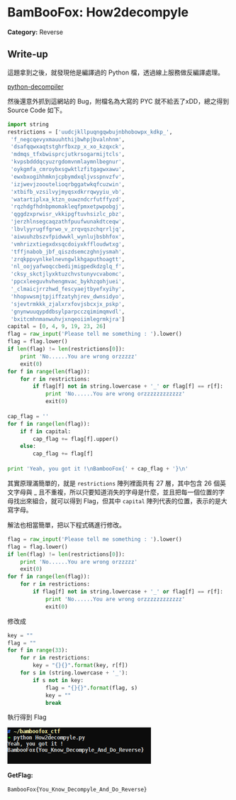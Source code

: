 # BamBooFox: How2decompyle

**Category:** Reverse  

## Write-up
這題拿到之後，就發現他是編譯過的 Python 檔，透過線上服務做反編譯處理。  

[python-decompiler](https://python-decompiler.com/)  

然後還意外抓到這網站的 Bug，附檔名為大寫的 PYC 就不給丟了xDD，總之得到 Source Code 如下。

```python
import string
restrictions = ['uudcjkllpuqngqwbujnbhobowpx_kdkp_',
 'f_negcqevyxmauuhthijbwhpjbvalnhnm',
 'dsafqqwxaqtstghrfbxzp_x_xo_kzqxck',
 'mdmqs_tfxbwisprcjutkrsogarmijtcls',
 'kvpsbdddqcyuzrgdomvnmlaymnlbegnur',
 'oykgmfa_cmroybxsgwktlzfitgagwxawu',
 'ewxbxogihhmknjcpbymdxqljvsspnvzfv',
 'izjwevjzooutelioqrbggatwkqfcuzwin',
 'xtbifb_vzsilvyjmyqsxdkrrqwyyiu_vb',
 'watartiplxa_ktzn_ouwzndcrfutffyzd',
 'rqzhdgfhdnbpmomakleqfpmxetpwpobgj',
 'qggdzxprwisr_vkkipgftuvhsizlc_pbz',
 'jerzhlnsegcaqzathfpuufwunakdtceqw',
 'lbvlyyrugffgrwo_v_zrqvqszchqrrljq',
 'aiwuuhzbszvfpidwwkl_wynlujbsbhfox',
 'vmhrizxtiegxdxsqcdoiyxkffloudwtxg',
 'tffjnabob_jbf_qiszdsemczghnjysmah',
 'zrqkppvynlkelnevngwlkhgaputhoagtt',
 'nl_oojyafwoqccbedijmigpedkdzglq_f',
 'cksy_skctjlyxktuzchvstunyvcvabomc',
 'ppcxleeguvhvhengmvac_bykhzqohjuei',
 '_clmaicjrrzhwd_fescyaejtbyefxyihy',
 'hhopvwsmjtpjiffzatyhjrev_dwnsidyo',
 'sjevtrmkkk_zjalxrxfovjsbcxjx_pskp',
 'gnynwuuqypddbsylparpcczqimimqmvdl',
 'bxitcmhnmanwuhvjxnqeoiimlegrmkjra']
capital = [0, 4, 9, 19, 23, 26]
flag = raw_input('Please tell me something : ').lower()
flag = flag.lower()
if len(flag) != len(restrictions[0]):
    print 'No......You are wrong orzzzzz'
    exit(0)
for f in range(len(flag)):
    for r in restrictions:
        if flag[f] not in string.lowercase + '_' or flag[f] == r[f]:
            print 'No......You are wrong orzzzzzzzzzzzz'
            exit(0)

cap_flag = ''
for f in range(len(flag)):
    if f in capital:
        cap_flag += flag[f].upper()
    else:
        cap_flag += flag[f]

print 'Yeah, you got it !\nBambooFox{' + cap_flag + '}\n'
```

其實原理滿簡單的，就是 `restrictions` 陣列裡面共有 27 層，其中包含 26 個英文字母與 _ 且不重複，所以只要知道消失的字母是什麼，並且把每一個位置的字母找出來組合，就可以得到 Flag，但其中 `capital` 陣列代表的位置，表示的是大寫字母。  

解法也相當簡單，把以下程式碼進行修改。  

```python
flag = raw_input('Please tell me something : ').lower()
flag = flag.lower()
if len(flag) != len(restrictions[0]):
    print 'No......You are wrong orzzzzz'
    exit(0)
for f in range(len(flag)):
    for r in restrictions:
        if flag[f] not in string.lowercase + '_' or flag[f] == r[f]:
            print 'No......You are wrong orzzzzzzzzzzzz'
            exit(0)
```

修改成  

```python
key = ""
flag = ""
for f in range(33):
    for r in restrictions:
        key = "{}{}".format(key, r[f])
    for s in (string.lowercase + '_'):
        if s not in key:
            flag = "{}{}".format(flag, s)
            key = ""
            break
```

執行得到 Flag  

![](img/img01.png)

**GetFlag:**

`BambooFox{You_Know_Decompyle_And_Do_Reverse}`